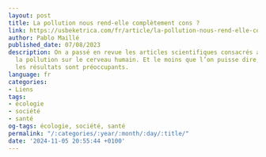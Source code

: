 ```yaml
---
layout: post
title: La pollution nous rend-elle complètement cons ?
link: https://usbeketrica.com/fr/article/la-pollution-nous-rend-elle-completement-cons
author: Pablo Maillé
published_date: 07/08/2023
description: On a passé en revue les articles scientifiques consacrés aux effets de
  la pollution sur le cerveau humain. Et le moins que l’on puisse dire, c’est que
  les résultats sont préoccupants.
language: fr
categories:
- Liens
tags:
- écologie
- société
- santé
og-tags: écologie, société, santé
permalink: "/:categories/:year/:month/:day/:title/"
date: '2024-11-05 20:55:44 +0100'
---
```

